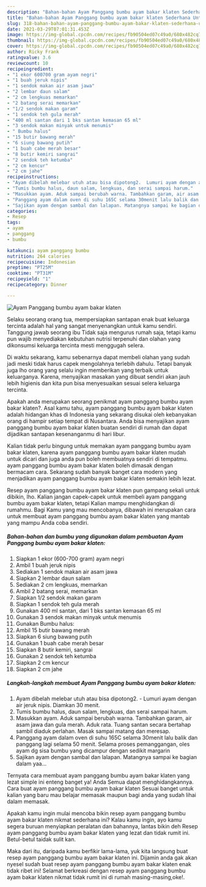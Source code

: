 ```yaml
---
description: "Bahan-bahan Ayam Panggang bumbu ayam bakar klaten Sederhana Untuk Jualan"
title: "Bahan-bahan Ayam Panggang bumbu ayam bakar klaten Sederhana Untuk Jualan"
slug: 318-bahan-bahan-ayam-panggang-bumbu-ayam-bakar-klaten-sederhana-untuk-jualan
date: 2021-03-29T07:01:31.453Z
image: https://img-global.cpcdn.com/recipes/fb90504ed07c49a0/680x482cq70/ayam-panggang-bumbu-ayam-bakar-klaten-foto-resep-utama.jpg
thumbnail: https://img-global.cpcdn.com/recipes/fb90504ed07c49a0/680x482cq70/ayam-panggang-bumbu-ayam-bakar-klaten-foto-resep-utama.jpg
cover: https://img-global.cpcdn.com/recipes/fb90504ed07c49a0/680x482cq70/ayam-panggang-bumbu-ayam-bakar-klaten-foto-resep-utama.jpg
author: Ricky Frank
ratingvalue: 3.6
reviewcount: 10
recipeingredient:
- "1 ekor 600700 gram ayam negri"
- "1 buah jeruk nipis"
- "1 sendok makan air asam jawa"
- "2 lembar daun salam"
- "2 cm lengkuas memarkan"
- "2 batang serai memarkan"
- "1/2 sendok makan garam"
- "1 sendok teh gula merah"
- "400 ml santan dari 1 bks santan kemasan 65 ml"
- "3 sendok makan minyak untuk menumis"
- " Bumbu halus"
- "15 butir bawang merah"
- "6 siung bawang putih"
- "1 buah cabe merah besar"
- "8 butir kemiri sangrai"
- "2 sendok teh ketumba"
- "2 cm kencur"
- "2 cm jahe"
recipeinstructions:
- "Ayam dibelah melebar utuh atau bisa dipotong2.  Lumuri ayam dengan air jeruk nipis. Diamkan 30 menit."
- "Tumis bumbu halus, daun salam, lengkuas, dan serai sampai harum."
- "Masukkan ayam. Aduk sampai berubah warna. Tambahkan garam, air asam jawa dan gula merah. Aduk rata. Tuang santan secara bertahap sambil diaduk perlahan. Masak sampai matang dan meresap."
- "Panggang ayam dalam oven di suhu 165C selama 30menit lalu balik dan panggang lagi selama 50 menit. Selama proses pemanggangan, oles ayam dg sisa bumbu yang dicampur dengan sedikit margarin"
- "Sajikan ayam dengan sambal dan lalapan. Matangnya sampai ke bagian dalam yaa..."
categories:
- Resep
tags:
- ayam
- panggang
- bumbu

katakunci: ayam panggang bumbu 
nutrition: 264 calories
recipecuisine: Indonesian
preptime: "PT25M"
cooktime: "PT31M"
recipeyield: "1"
recipecategory: Dinner

---
```



![Ayam Panggang bumbu ayam bakar klaten](https://img-global.cpcdn.com/recipes/fb90504ed07c49a0/680x482cq70/ayam-panggang-bumbu-ayam-bakar-klaten-foto-resep-utama.jpg)

Selaku seorang orang tua, mempersiapkan santapan enak buat keluarga tercinta adalah hal yang sangat menyenangkan untuk kamu sendiri. Tanggung jawab seorang ibu Tidak saja mengurus rumah saja, tetapi kamu pun wajib menyediakan kebutuhan nutrisi terpenuhi dan olahan yang dikonsumsi keluarga tercinta mesti menggugah selera.

Di waktu  sekarang, kamu sebenarnya dapat membeli olahan yang sudah jadi meski tidak harus capek mengolahnya terlebih dahulu. Tetapi banyak juga lho orang yang selalu ingin memberikan yang terbaik untuk keluarganya. Karena, menyajikan masakan yang dibuat sendiri akan jauh lebih higienis dan kita pun bisa menyesuaikan sesuai selera keluarga tercinta. 



Apakah anda merupakan seorang penikmat ayam panggang bumbu ayam bakar klaten?. Asal kamu tahu, ayam panggang bumbu ayam bakar klaten adalah hidangan khas di Indonesia yang sekarang disukai oleh kebanyakan orang di hampir setiap tempat di Nusantara. Anda bisa menyajikan ayam panggang bumbu ayam bakar klaten buatan sendiri di rumah dan dapat dijadikan santapan kesenanganmu di hari libur.

Kalian tidak perlu bingung untuk memakan ayam panggang bumbu ayam bakar klaten, karena ayam panggang bumbu ayam bakar klaten mudah untuk dicari dan juga anda pun boleh membuatnya sendiri di tempatmu. ayam panggang bumbu ayam bakar klaten boleh dimasak dengan bermacam cara. Sekarang sudah banyak banget cara modern yang menjadikan ayam panggang bumbu ayam bakar klaten semakin lebih lezat.

Resep ayam panggang bumbu ayam bakar klaten pun gampang sekali untuk dibikin, lho. Kalian jangan capek-capek untuk membeli ayam panggang bumbu ayam bakar klaten, tetapi Kalian mampu menghidangkan di rumahmu. Bagi Kamu yang mau mencobanya, dibawah ini merupakan cara untuk membuat ayam panggang bumbu ayam bakar klaten yang mantab yang mampu Anda coba sendiri.

<!--inarticleads1-->

##### Bahan-bahan dan bumbu yang digunakan dalam pembuatan Ayam Panggang bumbu ayam bakar klaten:

1. Siapkan 1 ekor (600-700 gram) ayam negri
1. Ambil 1 buah jeruk nipis
1. Sediakan 1 sendok makan air asam jawa
1. Siapkan 2 lembar daun salam
1. Sediakan 2 cm lengkuas, memarkan
1. Ambil 2 batang serai, memarkan
1. Siapkan 1/2 sendok makan garam
1. Siapkan 1 sendok teh gula merah
1. Gunakan 400 ml santan, dari 1 bks santan kemasan 65 ml
1. Gunakan 3 sendok makan minyak untuk menumis
1. Gunakan  Bumbu halus:
1. Ambil 15 butir bawang merah
1. Siapkan 6 siung bawang putih
1. Gunakan 1 buah cabe merah besar
1. Siapkan 8 butir kemiri, sangrai
1. Gunakan 2 sendok teh ketumba
1. Siapkan 2 cm kencur
1. Siapkan 2 cm jahe




<!--inarticleads2-->

##### Langkah-langkah membuat Ayam Panggang bumbu ayam bakar klaten:

1. Ayam dibelah melebar utuh atau bisa dipotong2.  - Lumuri ayam dengan air jeruk nipis. Diamkan 30 menit.
1. Tumis bumbu halus, daun salam, lengkuas, dan serai sampai harum.
1. Masukkan ayam. Aduk sampai berubah warna. Tambahkan garam, air asam jawa dan gula merah. Aduk rata. Tuang santan secara bertahap sambil diaduk perlahan. Masak sampai matang dan meresap.
1. Panggang ayam dalam oven di suhu 165C selama 30menit lalu balik dan panggang lagi selama 50 menit. Selama proses pemanggangan, oles ayam dg sisa bumbu yang dicampur dengan sedikit margarin
1. Sajikan ayam dengan sambal dan lalapan. Matangnya sampai ke bagian dalam yaa...




Ternyata cara membuat ayam panggang bumbu ayam bakar klaten yang lezat simple ini enteng banget ya! Anda Semua dapat menghidangkannya. Cara buat ayam panggang bumbu ayam bakar klaten Sesuai banget untuk kalian yang baru mau belajar memasak maupun bagi anda yang sudah lihai dalam memasak.

Apakah kamu ingin mulai mencoba bikin resep ayam panggang bumbu ayam bakar klaten nikmat sederhana ini? Kalau kamu ingin, ayo kamu segera buruan menyiapkan peralatan dan bahannya, lantas bikin deh Resep ayam panggang bumbu ayam bakar klaten yang lezat dan tidak rumit ini. Betul-betul taidak sulit kan. 

Maka dari itu, daripada kamu berfikir lama-lama, yuk kita langsung buat resep ayam panggang bumbu ayam bakar klaten ini. Dijamin anda gak akan nyesel sudah buat resep ayam panggang bumbu ayam bakar klaten enak tidak ribet ini! Selamat berkreasi dengan resep ayam panggang bumbu ayam bakar klaten nikmat tidak rumit ini di rumah masing-masing,oke!.

